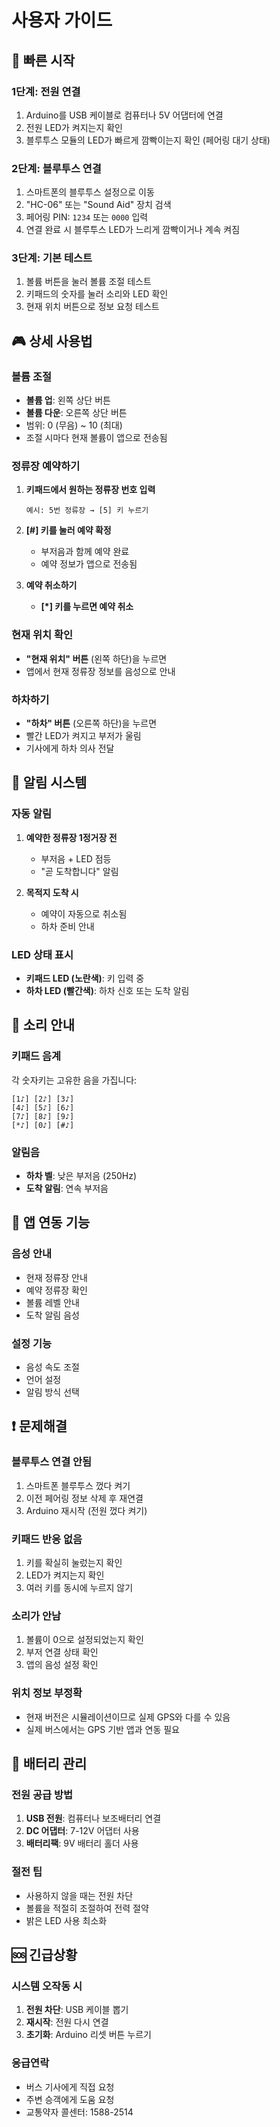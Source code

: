 # 사용자 가이드

## 🚀 빠른 시작

### 1단계: 전원 연결

1. Arduino를 USB 케이블로 컴퓨터나 5V 어댑터에 연결
2. 전원 LED가 켜지는지 확인
3. 블루투스 모듈의 LED가 빠르게 깜빡이는지 확인 (페어링 대기 상태)

### 2단계: 블루투스 연결

1. 스마트폰의 블루투스 설정으로 이동
2. "HC-06" 또는 "Sound Aid" 장치 검색
3. 페어링 PIN: `1234` 또는 `0000` 입력
4. 연결 완료 시 블루투스 LED가 느리게 깜빡이거나 계속 켜짐

### 3단계: 기본 테스트

1. 볼륨 버튼을 눌러 볼륨 조절 테스트
2. 키패드의 숫자를 눌러 소리와 LED 확인
3. 현재 위치 버튼으로 정보 요청 테스트

## 🎮 상세 사용법

### 볼륨 조절

- **볼륨 업**: 왼쪽 상단 버튼
- **볼륨 다운**: 오른쪽 상단 버튼
- 범위: 0 (무음) ~ 10 (최대)
- 조절 시마다 현재 볼륨이 앱으로 전송됨

### 정류장 예약하기

1. **키패드에서 원하는 정류장 번호 입력**
   ```
   예시: 5번 정류장 → [5] 키 누르기
   ```
2. **[#] 키를 눌러 예약 확정**

   - 부저음과 함께 예약 완료
   - 예약 정보가 앱으로 전송됨

3. **예약 취소하기**
   - **[*] 키를 누르면 예약 취소**

### 현재 위치 확인

- **"현재 위치" 버튼** (왼쪽 하단)을 누르면
- 앱에서 현재 정류장 정보를 음성으로 안내

### 하차하기

- **"하차" 버튼** (오른쪽 하단)을 누르면
- 빨간 LED가 켜지고 부저가 울림
- 기사에게 하차 의사 전달

## 🔔 알림 시스템

### 자동 알림

1. **예약한 정류장 1정거장 전**

   - 부저음 + LED 점등
   - "곧 도착합니다" 알림

2. **목적지 도착 시**
   - 예약이 자동으로 취소됨
   - 하차 준비 안내

### LED 상태 표시

- **키패드 LED (노란색)**: 키 입력 중
- **하차 LED (빨간색)**: 하차 신호 또는 도착 알림

## 🎵 소리 안내

### 키패드 음계

각 숫자키는 고유한 음을 가집니다:

```
[1♪] [2♪] [3♪]
[4♪] [5♪] [6♪]
[7♪] [8♪] [9♪]
[*♪] [0♪] [#♪]
```

### 알림음

- **하차 벨**: 낮은 부저음 (250Hz)
- **도착 알림**: 연속 부저음

## 📱 앱 연동 기능

### 음성 안내

- 현재 정류장 안내
- 예약 정류장 확인
- 볼륨 레벨 안내
- 도착 알림 음성

### 설정 기능

- 음성 속도 조절
- 언어 설정
- 알림 방식 선택

## ❗ 문제해결

### 블루투스 연결 안됨

1. 스마트폰 블루투스 껐다 켜기
2. 이전 페어링 정보 삭제 후 재연결
3. Arduino 재시작 (전원 껐다 켜기)

### 키패드 반응 없음

1. 키를 확실히 눌렀는지 확인
2. LED가 켜지는지 확인
3. 여러 키를 동시에 누르지 않기

### 소리가 안남

1. 볼륨이 0으로 설정되었는지 확인
2. 부저 연결 상태 확인
3. 앱의 음성 설정 확인

### 위치 정보 부정확

- 현재 버전은 시뮬레이션이므로 실제 GPS와 다를 수 있음
- 실제 버스에서는 GPS 기반 앱과 연동 필요

## 🔋 배터리 관리

### 전원 공급 방법

1. **USB 전원**: 컴퓨터나 보조배터리 연결
2. **DC 어댑터**: 7-12V 어댑터 사용
3. **배터리팩**: 9V 배터리 홀더 사용

### 절전 팁

- 사용하지 않을 때는 전원 차단
- 볼륨을 적절히 조절하여 전력 절약
- 밝은 LED 사용 최소화

## 🆘 긴급상황

### 시스템 오작동 시

1. **전원 차단**: USB 케이블 뽑기
2. **재시작**: 전원 다시 연결
3. **초기화**: Arduino 리셋 버튼 누르기

### 응급연락

- 버스 기사에게 직접 요청
- 주변 승객에게 도움 요청
- 교통약자 콜센터: 1588-2514

